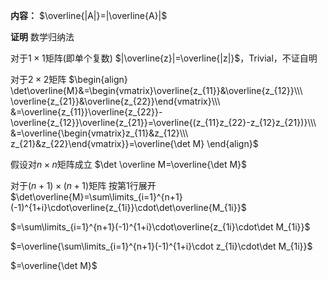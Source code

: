 **内容：**
$\overline{|A|}=|\overline{A}|$

**证明**
数学归纳法

对于$1×1$矩阵(即单个复数)
$|\overline{z}|=\overline{|z|}$，Trivial，不证自明

对于$2×2$矩阵
$\begin{align}
\det\overline{M}&=\begin{vmatrix}\overline{z_{11}}&\overline{z_{12}}\\\ \overline{z_{21}}&\overline{z_{22}}\end{vmatrix}\\\ 
&=\overline{z_{11}}\overline{z_{22}}-\overline{z_{12}}\overline{z_{21}}=\overline{(z_{11}z_{22}-z_{12}z_{21})}\\\ 
&=\overline{\begin{vmatrix}z_{11}&z_{12}\\\ z_{21}&z_{22}\end{vmatrix}}=\overline{\det M}
\end{align}$

假设对$n×n$矩阵成立
$\det \overline M=\overline{\det M}$

对于$(n+1)×(n+1)$矩阵
按第1行展开
$\det\overline{M}=\sum\limits_{i=1}^{n+1}(-1)^{1+i}\cdot\overline{z_{1i}}\cdot\det\overline{M_{1i}}$

$=\sum\limits_{i=1}^{n+1}(-1)^{1+i}\cdot\overline{z_{1i}\cdot\det M_{1i}}$

$=\overline{\sum\limits_{i=1}^{n+1}(-1)^{1+i}\cdot z_{1i}\cdot\det M_{1i}}$

$=\overline{\det M}$
